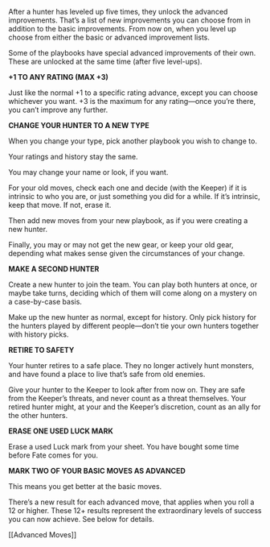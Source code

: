 
After a hunter has leveled up five times, they unlock the advanced improvements. That’s a list of new improvements you can choose from in addition to the basic improvements. From now on, when you level up choose from either the basic or advanced improvement lists.

Some of the playbooks have special advanced improvements of their own. These are unlocked at the same time (after five level-ups).

**+1 TO ANY RATING (MAX +3)**

Just like the normal +1 to a specific rating advance, except you can choose whichever you want. +3 is the maximum for any rating—once you’re there, you can’t improve any further.

**CHANGE YOUR HUNTER TO A NEW TYPE**

When you change your type, pick another playbook you wish to change to.

Your ratings and history stay the same.

You may change your name or look, if you want.

For your old moves, check each one and decide (with the Keeper) if it is intrinsic to who you are, or just something you did for a while. If it’s intrinsic, keep that move. If not, erase it.

Then add new moves from your new playbook, as if you were creating a new hunter.

Finally, you may or may not get the new gear, or keep your old gear, depending what makes sense given the circumstances of your change.

**MAKE A SECOND HUNTER**

Create a new hunter to join the team. You can play both hunters at once, or maybe take turns, deciding which of them will come along on a mystery on a case-by-case basis.

Make up the new hunter as normal, except for history. Only pick history for the hunters played by different people—don’t tie your own hunters together with history picks.

**RETIRE TO SAFETY**

Your hunter retires to a safe place. They no longer actively hunt monsters, and have found a place to live that’s safe from old enemies.

Give your hunter to the Keeper to look after from now on. They are safe from the Keeper’s threats, and never count as a threat themselves. Your retired hunter might, at your and the Keeper’s discretion, count as an ally for the other hunters.

**ERASE ONE USED LUCK MARK**

Erase a used Luck mark from your sheet. You have bought some time before Fate comes for you.

**MARK TWO OF YOUR BASIC MOVES AS ADVANCED**

This means you get better at the basic moves.

There’s a new result for each advanced move, that applies when you roll a 12 or higher. These 12+ results represent the extraordinary levels of success you can now achieve. See below for details.

[[Advanced Moves]]
